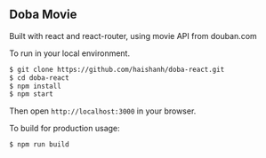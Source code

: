 ## Doba Movie

Built with react and react-router, using movie API from douban.com

To run in your local environment.

```sh
$ git clone https://github.com/haishanh/doba-react.git
$ cd doba-react
$ npm install
$ npm start
```

Then open `http://localhost:3000` in your browser.

To build for production usage:

```sh
$ npm run build
```
